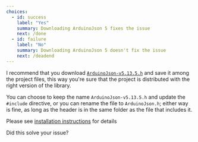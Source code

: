 ```yaml
---
choices:
  - id: success
    label: "Yes"
    summary: Downloading ArduinoJson 5 fixes the issue
    next: /done
  - id: failure
    label: "No"
    summary: Downloading ArduinoJson 5 doesn't fix the issue
    next: /deadend
---
```


I recommend that you download [`ArduinoJson-v5.13.5.h`](https://github.com/bblanchon/ArduinoJson/releases/download/v5.13.5/ArduinoJson-v5.13.5.h) and save it among the project files, this way you're sure that the project is distributed with the right version of the library.

You can choose to keep the name `ArduinoJson-v5.13.5.h` and update the `#include` directive, or you can rename the file to `ArduinoJson.h`; either way is fine, as long as the header is in the same folder as the file that includes it.

Please see [installation instructions](/v5/doc/installation/) for details

Did this solve your issue?